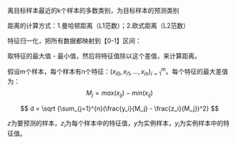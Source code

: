 离目标样本最近的k个样本的多数类别，为目标样本的预测类别



距离的计算方式：1.曼哈顿距离（L1范数）；2.欧式距离（L2范数）

特征归一化，把所有数据都映射到【0-1】区间：

取特征的最大值 - 最小值，然后将特征值除以这个差值，来计算距离。



假设m个样本，每个样本有n个特征：${(x_{i0},x_{i1},...,x_{in})}_{i=1}^m$。每个特征的最大差值为：
$$
M_j = max(x_{ij}) - min(x_{ij})
$$

$$
d = \sqrt {\sum_{j=1}^{n}(\frac{y_i}{M_j} - \frac{z_i}{M_j})^2}
$$

$z$为要预测的样本，$z_{i}$为每个样本中的特征值，$y$为实例样本，$y_{i}$为实例样本中的特征值。





